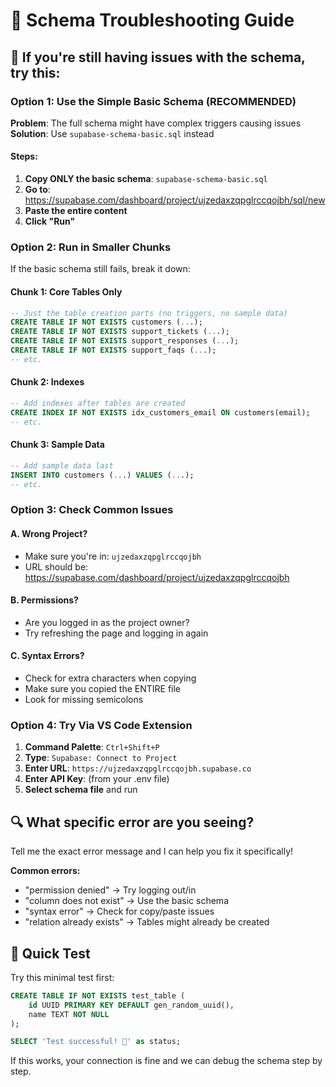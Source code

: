 # 🚨 Schema Troubleshooting Guide

## 🎯 **If you're still having issues with the schema, try this:**

### **Option 1: Use the Simple Basic Schema (RECOMMENDED)**

**Problem**: The full schema might have complex triggers causing issues
**Solution**: Use `supabase-schema-basic.sql` instead

#### **Steps:**
1. **Copy ONLY the basic schema**: `supabase-schema-basic.sql`
2. **Go to**: https://supabase.com/dashboard/project/ujzedaxzqpglrccqojbh/sql/new
3. **Paste the entire content**
4. **Click "Run"**

### **Option 2: Run in Smaller Chunks**

If the basic schema still fails, break it down:

#### **Chunk 1: Core Tables Only**
```sql
-- Just the table creation parts (no triggers, no sample data)
CREATE TABLE IF NOT EXISTS customers (...);
CREATE TABLE IF NOT EXISTS support_tickets (...);
CREATE TABLE IF NOT EXISTS support_responses (...);
CREATE TABLE IF NOT EXISTS support_faqs (...);
-- etc.
```

#### **Chunk 2: Indexes**
```sql
-- Add indexes after tables are created
CREATE INDEX IF NOT EXISTS idx_customers_email ON customers(email);
-- etc.
```

#### **Chunk 3: Sample Data**
```sql
-- Add sample data last
INSERT INTO customers (...) VALUES (...);
-- etc.
```

### **Option 3: Check Common Issues**

#### **A. Wrong Project?**
- Make sure you're in: `ujzedaxzqpglrccqojbh`
- URL should be: https://supabase.com/dashboard/project/ujzedaxzqpglrccqojbh

#### **B. Permissions?**
- Are you logged in as the project owner?
- Try refreshing the page and logging in again

#### **C. Syntax Errors?**
- Check for extra characters when copying
- Make sure you copied the ENTIRE file
- Look for missing semicolons

### **Option 4: Try Via VS Code Extension**

1. **Command Palette**: `Ctrl+Shift+P`
2. **Type**: `Supabase: Connect to Project`
3. **Enter URL**: `https://ujzedaxzqpglrccqojbh.supabase.co`
4. **Enter API Key**: (from your .env file)
5. **Select schema file** and run

## 🔍 **What specific error are you seeing?**

Tell me the exact error message and I can help you fix it specifically!

**Common errors:**
- "permission denied" → Try logging out/in
- "column does not exist" → Use the basic schema
- "syntax error" → Check for copy/paste issues
- "relation already exists" → Tables might already be created

## 🚀 **Quick Test**

Try this minimal test first:
```sql
CREATE TABLE IF NOT EXISTS test_table (
    id UUID PRIMARY KEY DEFAULT gen_random_uuid(),
    name TEXT NOT NULL
);

SELECT 'Test successful! 🎉' as status;
```

If this works, your connection is fine and we can debug the schema step by step.
